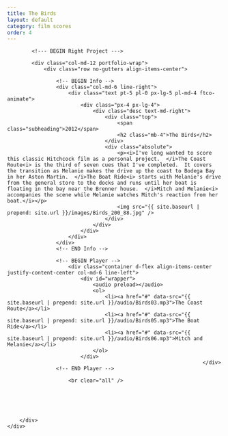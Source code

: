 ```yaml
---
title: The Birds
layout: default
category: film scores
order: 4
---
```


<section class="ftco-section ftco-no-pt ftco-no-pb">
    <div class="container px-md-0">
        <div class="row d-flex no-gutters">
            

            <!--- BEGIN Right Project --->

            <div class="col-md-12 portfolio-wrap">
                <div class="row no-gutters align-items-center">
                                                        
                    <!-- BEGIN Info -->
                    <div class="col-md-6 line-right">
                        <div class="text pt-5 pl-0 px-lg-5 pl-md-4 ftco-animate">
                            <div class="px-4 px-lg-4">
                                <div class="desc text-md-right">
                                    <div class="top">
                                        <span class="subheading">2012</span>
                                        <h2 class="mb-4">The Birds</h2>
                                    </div>
                                    <div class="absolute">
                                        <p><i>I've long wanted to score this classic Hitchcock film as a personal project.  </i>The Coast Route<i> is the third of seven cues that I've completed.  It covers the transition as Melanie makes the drive up the coast to Bodega Bay in her Aston Martin.  </i>The Boat Ride<i> starts with Melanie's drive from the general store to the docks and runs until her boat is floating in the bay near the Brenner house.  </i>Mitch and Melanie<i> accompanies the scene while Melanie watches Mitch's reaction from her boat.</i></p>
                                        <img src="{{ site.baseurl | prepend: site.url }}/images/Birds_200_88.jpg" />
                                    </div>
                                </div>
                            </div>
                        </div>
                    </div>
                    <!-- END Info -->
                    
                    <!-- BEGIN Player -->
                        <div class="container d-flex align-items-center justify-content-center col-md-6 line-left">
                            <div id="wrapper">
                                <audio preload></audio>
                                <ol>
                                    <li><a href="#" data-src="{{ site.baseurl | prepend: site.url }}/audio/Birds03.mp3">The Coast Route</a></li>
                                    <li><a href="#" data-src="{{ site.baseurl | prepend: site.url }}/audio/Birds05.mp3">The Boat Ride</a></li>
                                    <li><a href="#" data-src="{{ site.baseurl | prepend: site.url }}/audio/Birds06.mp3">Mitch and Melanie</a></li>
                                </ol>
                            </div>
                                                                    </div>
                    <!-- END Player -->

                        <br clear="all" />
<br />
<br clear="all" />
<br />
                </div>
            </div>
            <!-- END Right Project -->
            
        </div>
    </div>
</section>
